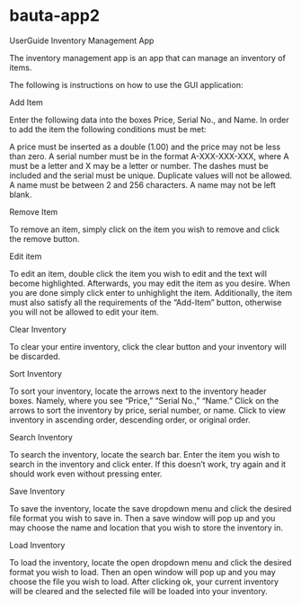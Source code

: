 # bauta-app2

UserGuide Inventory Management App

The inventory management app is an app that can manage an inventory of items. 

The following is instructions on how to use the GUI application:

  Add Item

Enter the following data into the boxes Price, Serial No., and Name.
In order to add the item the following conditions must be met:

A price must be inserted as a double (1.00) and the price may not be less than zero.
A serial number must be in the format A-XXX-XXX-XXX, where A must be a letter and X may be a letter or number. The dashes must be included and the serial must be unique. Duplicate values will not be allowed.
A name must be between 2 and 256 characters.
A name may not be left blank.

  Remove Item

To remove an item, simply click on the item you wish to remove and click the remove button.

  Edit item

To edit an item, double click the item you wish to edit and the text will become highlighted. Afterwards, you may edit the item as you desire. When you are done simply click enter to unhighlight the item. Additionally, the item must also satisfy all the requirements of the “Add-Item” button, otherwise you will not be allowed to edit your item.

  Clear Inventory

To clear your entire inventory, click the clear button and your inventory will be discarded.

  Sort Inventory

To sort your inventory, locate the arrows next to the inventory header boxes. Namely, where you see “Price,” “Serial No.,” “Name.” Click on the arrows to sort the inventory by price, serial number, or name. Click to view inventory in ascending order, descending order, or original order.

  Search Inventory

To search the inventory, locate the search bar. Enter the item you wish to search in the inventory and click enter. If this doesn’t work, try again and it should work even without pressing enter.

  Save Inventory

To save the inventory, locate the save dropdown menu and click the desired file format you wish to save in. Then a save window will pop up and you may choose the name and location that you wish to store the inventory in.

  Load Inventory

To load the inventory, locate the open dropdown menu and click the desired format you wish to load. Then an open window will pop up and you may choose the file you wish to load. After clicking ok, your current inventory will be cleared and the selected file will be loaded into your inventory.
